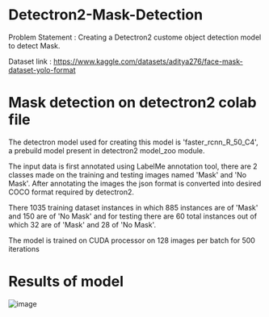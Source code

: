 # Detectron2-Mask-Detection
Problem Statement : Creating a Detectron2 custome object detection model to detect Mask.

Dataset link : https://www.kaggle.com/datasets/aditya276/face-mask-dataset-yolo-format


# Mask detection on detectron2 colab file

The detectron model used for creating this model is 'faster_rcnn_R_50_C4', a prebuild model present in detectron2 model_zoo module.

The input data is first annotated using LabelMe annotation tool, there are 2 classes made on the training and testing images named 'Mask' and 'No Mask'. After annotating the images the json format is converted into desired COCO format required by detectron2.

There 1035 training dataset instances in which 885 instances are of 'Mask' and 150 are of 'No Mask' and for testing there are 60 total instances out of which 32 are of 'Mask' and 28 of 'No Mask'.

The model is trained on CUDA processor on 128 images per batch for 500 iterations

# Results of model
![image](https://github.com/IYashCanCode/Detectron2-Mask-Detection/assets/91466909/47146b67-8da2-40de-9467-c42d36aa115d)

